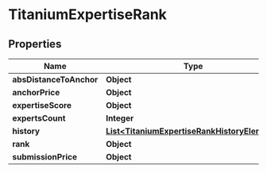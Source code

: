 

# TitaniumExpertiseRank


## Properties

| Name | Type | Description | Notes |
|------------ | ------------- | ------------- | -------------|
|**absDistanceToAnchor** | **Object** |  |  [optional] |
|**anchorPrice** | **Object** |  |  [optional] |
|**expertiseScore** | **Object** |  |  [optional] |
|**expertsCount** | **Integer** |  |  [optional] |
|**history** | [**List&lt;TitaniumExpertiseRankHistoryElement&gt;**](TitaniumExpertiseRankHistoryElement.md) |  |  [optional] |
|**rank** | **Object** |  |  [optional] |
|**submissionPrice** | **Object** |  |  [optional] |



